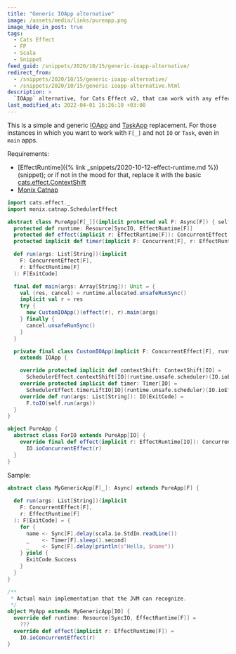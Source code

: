 ```yaml
---
title: "Generic IOApp alternative"
image: /assets/media/links/pureapp.png
image_hide_in_post: true
tags:
  - Cats Effect
  - FP
  - Scala
  - Snippet
feed_guid: /snippets/2020/10/15/generic-ioapp-alternative/
redirect_from:
  - /snippets/2020/10/15/generic-ioapp-alternative/
  - /snippets/2020/10/15/generic-ioapp-alternative.html
description: >
  `IOApp` alternative, for Cats Effect v2, that can work with any effect type.
last_modified_at: 2022-04-01 16:26:10 +03:00
---
```


This is a simple and generic [IOApp](https://typelevel.org/cats-effect/datatypes/ioapp.html) and [TaskApp](https://monix.io/api/current/monix/eval/TaskApp.html) replacement. For those instances in which you want to work with `F[_]` and not `IO` or `Task`, even in `main` apps.

Requirements:

- [EffectRuntime]({% link _snippets/2020-10-12-effect-runtime.md %}) (snippet); or if not in the mood for that, replace it with the basic [cats.effect.ContextShift](https://typelevel.org/cats-effect/datatypes/contextshift.html)
- [Monix Catnap](https://monix.io/docs/3x/#monix-catnap)

```scala
import cats.effect._
import monix.catnap.SchedulerEffect

abstract class PureApp[F[_]](implicit protected val F: Async[F]) { self =>
  protected def runtime: Resource[SyncIO, EffectRuntime[F]]
  protected def effect(implicit r: EffectRuntime[F]): ConcurrentEffect[F]
  protected implicit def timer(implicit F: Concurrent[F], r: EffectRuntime[F]): Timer[F] = r.timer

  def run(args: List[String])(implicit
    F: ConcurrentEffect[F],
    r: EffectRuntime[F]
  ): F[ExitCode]

  final def main(args: Array[String]): Unit = {
    val (res, cancel) = runtime.allocated.unsafeRunSync()
    implicit val r = res
    try {
      new CustomIOApp()(effect(r), r).main(args)
    } finally {
      cancel.unsafeRunSync()
    }
  }

  private final class CustomIOApp(implicit F: ConcurrentEffect[F], runtime: EffectRuntime[F])
    extends IOApp {

    override protected implicit def contextShift: ContextShift[IO] =
      SchedulerEffect.contextShift[IO](runtime.unsafe.scheduler)(IO.ioEffect)
    override protected implicit def timer: Timer[IO] =
      SchedulerEffect.timerLiftIO[IO](runtime.unsafe.scheduler)(IO.ioEffect)
    override def run(args: List[String]): IO[ExitCode] =
      F.toIO(self.run(args))
  }
}

object PureApp {
  abstract class ForIO extends PureApp[IO] {
    override final def effect(implicit r: EffectRuntime[IO]): ConcurrentEffect[IO] =
      IO.ioConcurrentEffect(r)
  }
}
```

Sample:

```scala
abstract class MyGenericApp[F[_]: Async] extends PureApp[F] {
  
  def run(args: List[String])(implicit
    F: ConcurrentEffect[F],
    r: EffectRuntime[F]
  ): F[ExitCode] = {
    for {
      name <- Sync[F].delay(scala.io.StdIn.readLine())
      _    <- Timer[F].sleep(1.second)
      _    <- Sync[F].delay(println(s"Hello, $name"))
    } yield {
      ExitCode.Success
    }
  }
}

/**
 * Actual main implementation that the JVM can recognize.
 */
object MyApp extends MyGenericApp[IO] {
  override def runtime: Resource[SyncIO, EffectRuntime[F]] = 
    ???
  override def effect(implicit r: EffectRuntime[F]) = 
    IO.ioConcurrentEffect(r)
}
```
